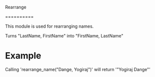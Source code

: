  Rearrange 

 ==========

 This module is used for rearranging names.

 Turns "LastName, FirstName" into "FirstName, LastName"


 # Example

 Calling 'rearrange_name("Dange, Yogiraj")' will return '"Yogiraj Dange"'